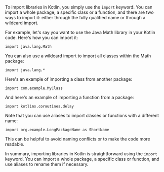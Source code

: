 To import libraries in Kotlin, you simply use the `import` keyword. You can import a whole package, a specific class or a function, and there are two ways to import it: either through the fully qualified name or through a wildcard import.

For example, let's say you want to use the Java Math library in your Kotlin code. Here's how you can import it:

```
import java.lang.Math
```

You can also use a wildcard import to import all classes within the Math package:

```
import java.lang.*
```

Here's an example of importing a class from another package:

```
import com.example.MyClass
```

And here's an example of importing a function from a package:

```
import kotlinx.coroutines.delay
```

Note that you can use aliases to import classes or functions with a different name:

```
import org.example.LongPackageName as ShortName
```

This can be helpful to avoid naming conflicts or to make the code more readable.

In summary, importing libraries in Kotlin is straightforward using the `import` keyword. You can import a whole package, a specific class or function, and use aliases to rename them if necessary.